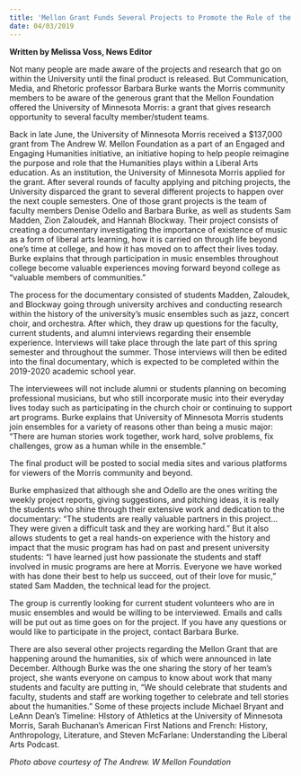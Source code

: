 ```yaml
---
title: 'Mellon Grant Funds Several Projects to Promote the Role of the Humanities in the Liberal Arts'
date: 04/03/2019
---
```


**Written by Melissa Voss, News Editor**

Not many people are made aware of the projects and research that go on within the University until the final product is released.  But Communication, Media, and Rhetoric professor Barbara Burke wants the Morris community members to be aware of the generous grant that the Mellon Foundation offered the University of Minnesota Morris: a grant that gives research opportunity to several faculty member/student teams.  

Back in late June, the University of Minnesota Morris received a $137,000 grant from The Andrew W. Mellon Foundation as a part of an Engaged and Engaging Humanities initiative, an initiative hoping to help people reimagine the purpose and role that the Humanities plays within a Liberal Arts education.  As an institution, the University of Minnesota Morris applied for the grant.  After several rounds of faculty applying and pitching projects, the University disparced the grant to several different projects to happen over the next couple semesters. One of those grant projects is the team of faculty members Denise Odello and Barbara Burke, as well as students Sam Madden, Zion Zaloudek, and Hannah Blockway.  Their project consists of creating a documentary investigating the importance of existence of music as a form of liberal arts learning, how it is carried on through life beyond one’s time at college, and how it has moved on to affect their lives today.  Burke explains that through participation in music ensembles throughout college become valuable experiences moving forward beyond college as “valuable members of communities.” 

The process for the documentary consisted of students Madden, Zaloudek, and Blockway going through university archives and conducting research within the history of the university’s music ensembles such as jazz, concert choir, and orchestra.  After which, they draw up questions for the faculty, current students, and alumni interviews regarding their ensemble experience.  Interviews will take place through the late part of this spring semester and throughout the summer.  Those interviews will then be edited into the final documentary, which is expected to be completed within the 2019-2020 academic school year.  

The interviewees will not include alumni or students planning on becoming professional musicians, but who still incorporate music into their everyday lives today such as participating in the church choir or continuing to support art programs.  Burke explains that University of Minnesota Morris students join ensembles for a variety of reasons other than being a music major: “There are human stories work together, work hard, solve problems, fix challenges, grow as a human while in the ensemble.”

The final product will be posted to social media sites and various platforms for viewers of the Morris community and beyond.  

Burke emphasized that although she and Odello are the ones writing the weekly project reports, giving suggestions, and pitching ideas, it is really the students who shine through their extensive work and dedication to the documentary: “The students are really valuable partners in this project… They were given a difficult task and they are working hard.”  But it also allows students to get a real hands-on experience with the history and impact that the music program has had on past and present university students: “I have learned just how passionate the students and staff involved in music programs are here at Morris. Everyone we have worked with has done their best to help us succeed, out of their love for music,” stated Sam Madden, the technical lead for the project.

The group is currently looking for current student volunteers who are in music ensembles and would be willing to be interviewed.  Emails and calls will be put out as time goes on for the project.  If you have any questions or would like to participate in the project, contact Barbara Burke.

There are also several other projects regarding the Mellon Grant that are happening around the humanities, six of which were announced in late December.  Although Burke was the one sharing the story of her team’s project, she wants everyone on campus to know about work that many students and faculty are putting in, “We should celebrate that students and faculty, students and staff are working together to celebrate and tell stories about the humanities.”  Some of these projects include Michael Bryant and LeAnn Dean’s Timeline: HIstory of Athletics at the University of Minnesota Morris, Sarah Buchanan’s American First Nations and French: History, Anthropology, Literature, and Steven McFarlane: Understanding the Liberal Arts Podcast.

_Photo above courtesy of The Andrew. W Mellon Foundation_